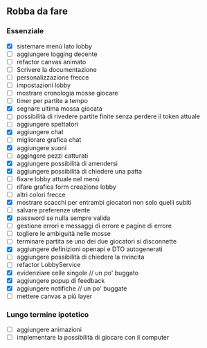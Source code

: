 ## Robba da fare

### Essenziale
- [x] sistemare menù lato lobby
- [ ] aggiungere logging decente
- [ ] refactor canvas animato
- [ ] Scrivere la documentazione
- [ ] personalizzazione frecce
- [ ] impostazioni lobby
- [ ] mostrare cronologia mosse giocare
- [ ] timer per partite a tempo
- [x] segnare ultima mossa giocata
- [ ] possibilità di rivedere partite finite senza perdere il token attuale
- [ ] aggiungere spettatori
- [x] aggiungere chat
- [ ] migliorare grafica chat
- [x] aggiungere suoni
- [ ] aggingere pezzi catturati
- [x] aggiungere possibilità di arrendersi
- [x] aggiungere possibilità di chiedere una patta
- [ ] fixare lobby attuale nel menù
- [ ] rifare grafica form creazione lobby
- [ ] altri colori frecce
- [x] mostrare scacchi per entrambi giocatori non solo quelli subiti
- [ ] salvare preferenze utente
- [x] password se nulla sempre valida
- [ ] gestione errori e messaggi di errore e pagine di errore
- [ ] togliere le ambiguità nelle mosse
- [ ] terminare partita se uno dei due giocatori si disconnette
- [x] aggiungere definizioni openapi e DTO autogenerati
- [ ] aggiungere possibilità di chiedere la rivincita
- [ ] refactor LobbyService
- [x] evidenziare celle singole // un po' buggato
- [x] aggiungere popup di feedback
- [x] aggiungere notifiche // un po' buggate
- [ ] mettere canvas a più layer

### Lungo termine ipotetico
- [ ] aggiungere animazioni
- [ ] implementare la possibilità di giocare con il computer